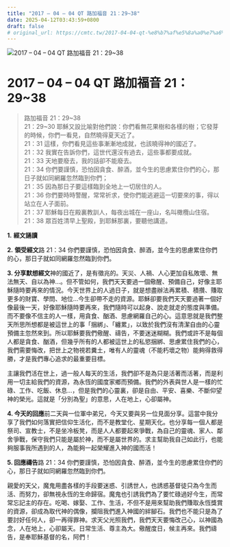 ```yaml
---
title: "2017 – 04 – 04 QT 路加福音 21：29~38"
date: 2025-04-12T03:43:59+0800
draft: false
# original_url: https://cmtc.tw/2017-04-04-qt-%e8%b7%af%e5%8a%a0%e7%a6%8f%e9%9f%b3-21%ef%bc%9a2938
---
```


![2017 – 04 – 04 QT 路加福音 21：29\~38](/images/qt.jpg   "2017 – 04 – 04 QT 路加福音 21：29\~38")

# 2017 – 04 – 04 QT 路加福音 21：29\~38

> 路加福音 21：29\~38  
> 21：29\~30 耶穌又設比喻對他們說：你們看無花果樹和各樣的樹；它發芽的時候，你們一看見，自然曉得夏天近了。  
> 21：31 這樣，你們看見這些事漸漸地成就，也該曉得神的國近了。  
> 21：32 我實在告訴你們，這世代還沒有過去，這些事都要成就。  
> 21：33 天地要廢去，我的話卻不能廢去。  
> 21：34 你們要謹慎，恐怕因貪食、醉酒，並今生的思慮累住你們的心，那日子就如同網羅忽然臨到你們；  
> 21：35 因為那日子要這樣臨到全地上一切居住的人。  
> 21：36 你們要時時警醒，常常祈求，使你們能逃避這一切要來的事，得以站立在人子面前。  
> 21：37 耶穌每日在殿裏教訓人，每夜出城在一座山，名叫橄欖山住宿。  
> 21：38 眾百姓清早上聖殿，到耶穌那裏，要聽他講道。

**1.** **經文誦讀**

**2.** **領受經文**路 21：34 你們要謹慎，恐怕因貪食、醉酒，並今生的思慮累住你們的心，那日子就如同網羅忽然臨到你們。

**3. 分享默想經文**神的國近了，是有徵兆的。天災、人禍、人心更加自私敗壞、無法無天、自以為神…。但不管如何，我們天天要過一個儆醒、預備自己，好像主耶穌隨時要再來的情況。今天世界上的人過日子，就是想盡辦法再累積、積攢、賺取更多的財寶、學問、地位…今生卻帶不走的資源。耶穌卻要我們天天要過著一個好像最後一天，好像耶穌隨時要再來，我們隨時可以起身、說走就走的態度與準備。而不要像不信主的人一樣，用貪食、酗酒、思慮網羅自己的心。這意思就是我們整天所思所想都是被這世上的事「捆綁」、「纏累」，以致於我們沒有清潔自由的心靈預備主忽然來到。所以耶穌要我們儆醒、禱告，不要迷迷糊糊。我們或許不是每個人都是貪食、酗酒，但幾乎所有的人都被這世上的私慾捆綁、思慮累住我們的心，我們需要悔改，把世上之物視若糞土，唯有人的靈魂（不能朽壞之物）能夠得救得勝，才是我們專心追求的最重要目標。

主讓我們活在世上，過一般人每天的生活，我們卻不是為只是活著而活著，而是利用一切主給我們的資源，為永恆的國度家鄉而預備。我們的外表與世人是一樣的忙碌、工作、吃飯、休息…，但是我們的心靈裏，卻是自由、平安、喜樂、不斷仰望神的榮光。這就是「分別為聖」的意思，人在地上，心卻屬神。

**4. 今天的回應**前二天與一位軍中弟兄，今天又要與另一位見面分享。這當中我分享了我們如何落實把信仰生活化，而不是教堂化、星期天化。也分享每一個人都是祭司、宣教士，不是坐冷板凳，而是人人都要起來爭戰，為自己的靈魂、家人、鄰舍爭戰，保守我們只能是屬於神，而不是屬世界的。求主幫助我自己如此行，也能夠服事我所遇到的人，為能夠一起榮耀進入神的國而活！

**5. 回應禱告**路 21：34 你們要謹慎，恐怕因貪食、醉酒，並今生的思慮累住你們的心，那日子就如同網羅忽然臨到你們。

親愛的天父，魔鬼用盡各樣的手段要迷惑、引誘世人，也誘惑基督徒只為今生而活、而努力，卻無視永恆的生命歸宿。魔鬼也引誘我們為了要忙碌過好今生，而常常忘記主的存在。吃喝、嫁娶、工作、生活，不但不是用來幫助我們賺取永恆獎賞的資源，卻成為取代神的偶像，攔阻我們進入神國的絆腳石。我們也不能只是為了要討好任何人，卻一再得罪神。求天父光照我們，我們天天要悔改己心，以神國為念，人在地上，心卻屬天。日常生活、尊主為大。儆醒度日，候主再來。我們禱告，是奉耶穌基督的名，阿們！